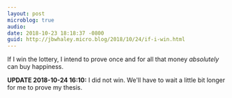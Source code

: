 ```yaml
---
layout: post
microblog: true
audio: 
date: 2018-10-23 18:18:37 -0800
guid: http://jbwhaley.micro.blog/2018/10/24/if-i-win.html
---
```

If I win the lottery, I intend to prove once and for all that money *absolutely* can buy happiness. 

**UPDATE 2018-10-24 16:10:** I did not win. We'll have to wait a little bit longer for me to prove my thesis.

